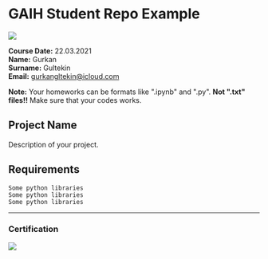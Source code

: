 # GAIH Student Repo Example
![](img/newlogo.png)

**Course Date:** 22.03.2021  
**Name:** Gurkan  
**Surname:** Gultekin  
**Email:** gurkangltekin@icloud.com  

**Note:** Your homeworks can be formats like ".ipynb" and ".py". **Not ".txt" files!!** Make sure that your codes works.  

## Project Name
Description of your project.

## Requirements
```
Some python libraries
Some python libraries
Some python libraries
```
---

### Certification
![](img/TopLearnerCertificate.png)

